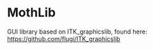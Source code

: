 # MothLib
GUI library based on ITK_graphicslib, found here: https://github.com/flugi/ITK_graphicslib
